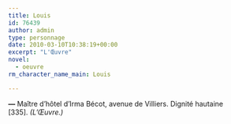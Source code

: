 ```yaml
---
title: Louis
id: 76439
author: admin
type: personnage
date: 2010-03-10T10:38:19+00:00
excerpt: "L'Œuvre"
novel:
  - oeuvre
rm_character_name_main: Louis

---
```

**—** Maître d&rsquo;hôtel d&rsquo;Irma Bécot, avenue de Villiers. Dignité hautaine [335]. _(L&rsquo;Œuvre.)_